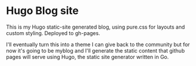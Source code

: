 # Hugo Blog site
This is my Hugo static-site generated blog, using pure.css for layouts and custom styling. Deployed to gh-pages.

I'll eventually turn this into a theme I can give back to the community but for now it's going to be myblog and I'll generate the static content that github pages will serve using Hugo, the static site generator written in Go.
